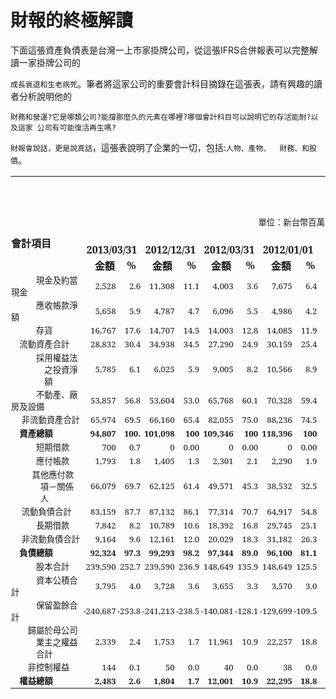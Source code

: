 # 財報的終極解讀


下面這張資產負債表是台灣一上市家掛牌公司，從這張IFRS合併報表可以完整解讀一家掛牌公司的

`成長衰退和生老病死`。筆者將這家公司的重要會計科目摘錄在這張表，請有興趣的讀者分析說明他的

`財務和營運?它是哪類公司?能撐那麼久的元素在哪裡?哪個會計科目可以說明它的存活能耐?以及這家 公司有可能復活再生嗎?`

`財報會說話，更是說真話`，這張表說明了企業的一切，包括:`人物、產物、  財務、和股價`。


<table border="0" cellspacing="3" cellpadding="0" class="MsoNormalTable"> 	<tbody><tr> 		<td colspan="11" style="padding: 0.75pt; border: #000000; background-color: transparent"><font size="4"></font><br> <br> <br> </td> 	</tr> 	<tr> 		<td colspan="11" style="padding: 0.75pt; border: #000000; background-color: transparent"><font face="新細明體" size="3">   </font> <p style="margin: 0cm 0cm 0pt; text-align: right" class="MsoNormal" align="right"><span style="font-family: &quot;新細明體&quot;,&quot;serif&quot;; font-size: 10pt">單位：新台幣百萬<span></span></span></p> <font face="新細明體" size="3">   </font></td> 	</tr> 	<tr> 		<td style="padding: 0.75pt; border: #000000; background-color: transparent"><font face="新細明體" size="3">   </font> <p style="margin: 0cm 0cm 0pt" class="MsoNormal"><strong><span style="font-family: &quot;新細明體&quot;,&quot;serif&quot;"><font size="3">會計項目<span></span></font></span></strong></p> <font face="新細明體" size="3">   </font></td> 		<td colspan="2" style="padding: 0.75pt; border: #000000; background-color: transparent"><font face="新細明體" size="3">   </font> <p style="margin: 0cm 0cm 0pt; text-align: center" class="MsoNormal" align="center"><strong><span style="font-family: &quot;新細明體&quot;,&quot;serif&quot;"><font size="3"><span>&nbsp;&nbsp; </span>2013/03/31</font></span></strong></p> <font face="新細明體" size="3">   </font></td> 		<td colspan="2" style="padding: 0.75pt; border: #000000; background-color: transparent"><font face="新細明體" size="3">   </font> <p style="margin: 0cm 0cm 0pt; text-align: center" class="MsoNormal" align="center"><strong><span style="font-family: &quot;新細明體&quot;,&quot;serif&quot;"><font size="3"><span>&nbsp;&nbsp; </span>2012/12/31</font></span></strong></p> <font face="新細明體" size="3">   </font></td> 		<td colspan="2" style="padding: 0.75pt; border: #000000; background-color: transparent"><font face="新細明體" size="3">   </font> <p style="margin: 0cm 0cm 0pt; text-align: center" class="MsoNormal" align="center"><strong><span style="font-family: &quot;新細明體&quot;,&quot;serif&quot;"><font size="3"><span>&nbsp;</span>&nbsp; 2012/03/31</font></span></strong></p> <font face="新細明體" size="3">   </font></td> 		<td colspan="2" style="padding: 0.75pt; border: #000000; background-color: transparent"><font face="新細明體" size="3">   </font> <p style="margin: 0cm 0cm 0pt; text-align: center" class="MsoNormal" align="center"><strong><span style="font-family: &quot;新細明體&quot;,&quot;serif&quot;"><font size="3"><span>&nbsp;</span>&nbsp; 2012/01/01</font></span></strong></p> <font face="新細明體" size="3">   </font></td> 		<td style="padding: 0.75pt; border: #000000; background-color: transparent">&nbsp;</td> 		<td style="padding: 0.75pt; border: #000000; background-color: transparent">&nbsp;</td> 	</tr> 	<tr> 		<td style="padding: 0.75pt; border: #000000; background-color: transparent">&nbsp;</td> 		<td style="padding: 0.75pt; border: #000000; background-color: transparent"><font face="新細明體" size="3">   </font> <p style="margin: 0cm 0cm 0pt; text-align: center" class="MsoNormal" align="center"><font size="3"><strong><span style="font-family: &quot;新細明體&quot;,&quot;serif&quot;"><span>&nbsp;</span></span></strong><strong><span style="font-family: &quot;新細明體&quot;,&quot;serif&quot;">&nbsp;&nbsp; 金額<span></span></span></strong></font></p> <font face="新細明體" size="3">   </font></td> 		<td style="padding: 0.75pt; border: #000000; background-color: transparent"><font face="新細明體" size="3">   </font> <p style="margin: 0cm 0cm 0pt; text-align: center" class="MsoNormal" align="center"><strong><span style="font-family: &quot;新細明體&quot;,&quot;serif&quot;"><font size="3"><span>&nbsp;</span>&nbsp;%</font></span></strong></p> <font face="新細明體" size="3">   </font></td> 		<td style="padding: 0.75pt; border: #000000; background-color: transparent"><font face="新細明體" size="3">   </font> <p style="margin: 0cm 0cm 0pt; text-align: center" class="MsoNormal" align="center"><font size="3"><strong><span style="font-family: &quot;新細明體&quot;,&quot;serif&quot;"><span>&nbsp;</span></span></strong><strong><span style="font-family: &quot;新細明體&quot;,&quot;serif&quot;">&nbsp; 金額<span></span></span></strong></font></p> <font face="新細明體" size="3">   </font></td> 		<td style="padding: 0.75pt; border: #000000; background-color: transparent"><font face="新細明體" size="3">   </font> <p style="margin: 0cm 0cm 0pt; text-align: center" class="MsoNormal" align="center"><strong><span style="font-family: &quot;新細明體&quot;,&quot;serif&quot;"><font size="3"><span>&nbsp;</span>&nbsp; %</font></span></strong></p> <font face="新細明體" size="3">   </font></td> 		<td style="padding: 0.75pt; border: #000000; background-color: transparent"><font face="新細明體" size="3">   </font> <p style="margin: 0cm 0cm 0pt; text-align: center" class="MsoNormal" align="center"><font size="3"><strong><span style="font-family: &quot;新細明體&quot;,&quot;serif&quot;"><span>&nbsp;</span></span></strong><strong><span style="font-family: &quot;新細明體&quot;,&quot;serif&quot;">&nbsp; 金額<span></span></span></strong></font></p> <font face="新細明體" size="3">   </font></td> 		<td style="padding: 0.75pt; border: #000000; background-color: transparent"><font face="新細明體" size="3">   </font> <p style="margin: 0cm 0cm 0pt; text-align: center" class="MsoNormal" align="center"><strong><span style="font-family: &quot;新細明體&quot;,&quot;serif&quot;"><font size="3"><span>&nbsp;</span>&nbsp; %</font></span></strong></p> <font face="新細明體" size="3">   </font></td> 		<td style="padding: 0.75pt; border: #000000; background-color: transparent"><font face="新細明體" size="3">   </font> <p style="margin: 0cm 0cm 0pt; text-align: center" class="MsoNormal" align="center"><font size="3"><strong><span style="font-family: &quot;新細明體&quot;,&quot;serif&quot;"><span>&nbsp;&nbsp;&nbsp; </span></span></strong><strong><span style="font-family: &quot;新細明體&quot;,&quot;serif&quot;">金額<span></span></span></strong></font></p> <font face="新細明體" size="3">   </font></td> 		<td style="padding: 0.75pt; border: #000000; background-color: transparent"><font face="新細明體" size="3">   </font> <p style="margin: 0cm 0cm 0pt; text-align: center" class="MsoNormal" align="center"><strong><span style="font-family: &quot;新細明體&quot;,&quot;serif&quot;"><font size="3"><span>&nbsp;&nbsp;&nbsp; </span>%</font></span></strong></p> <font face="新細明體" size="3">   </font></td> 		<td style="padding: 0.75pt; border: #000000; background-color: transparent">&nbsp;</td> 		<td style="padding: 0.75pt; border: #000000; background-color: transparent">&nbsp;</td> 	</tr> 	<tr> 		<td style="padding: 0.75pt; border: #000000; background-color: transparent"><font face="新細明體" size="3">   </font> <p style="margin: 0cm 0cm 0pt" class="MsoNormal"><span style="font-family: &quot;新細明體&quot;,&quot;serif&quot;; font-size: 10pt">　　　現金及約當現金<span></span></span></p> <font face="新細明體" size="3">   </font></td> 		<td style="padding: 0.75pt; border: #000000; background-color: transparent"><font face="新細明體" size="3">   </font> <p style="margin: 0cm 0cm 0pt; text-align: right" class="MsoNormal" align="right"><span style="font-family: &quot;新細明體&quot;,&quot;serif&quot;; font-size: 10pt">2,528</span></p> <font face="新細明體" size="3">   </font></td> 		<td style="padding: 0.75pt; border: #000000; background-color: transparent"><font face="新細明體" size="3">   </font> <p style="margin: 0cm 0cm 0pt; text-align: right" class="MsoNormal" align="right"><span style="font-family: &quot;新細明體&quot;,&quot;serif&quot;; font-size: 10pt">2.6</span></p> <font face="新細明體" size="3">   </font></td> 		<td style="padding: 0.75pt; border: #000000; background-color: transparent"><font face="新細明體" size="3">   </font> <p style="margin: 0cm 0cm 0pt; text-align: right" class="MsoNormal" align="right"><span style="font-family: &quot;新細明體&quot;,&quot;serif&quot;; font-size: 10pt">11,308</span></p> <font face="新細明體" size="3">   </font></td> 		<td style="padding: 0.75pt; border: #000000; background-color: transparent"><font face="新細明體" size="3">   </font> <p style="margin: 0cm 0cm 0pt; text-align: right" class="MsoNormal" align="right"><span style="font-family: &quot;新細明體&quot;,&quot;serif&quot;; font-size: 10pt">11.1</span></p> <font face="新細明體" size="3">   </font></td> 		<td style="padding: 0.75pt; border: #000000; background-color: transparent"><font face="新細明體" size="3">   </font> <p style="margin: 0cm 0cm 0pt; text-align: right" class="MsoNormal" align="right"><span style="font-family: &quot;新細明體&quot;,&quot;serif&quot;; font-size: 10pt">4,003</span></p> <font face="新細明體" size="3">   </font></td> 		<td style="padding: 0.75pt; border: #000000; background-color: transparent"><font face="新細明體" size="3">   </font> <p style="margin: 0cm 0cm 0pt; text-align: right" class="MsoNormal" align="right"><span style="font-family: &quot;新細明體&quot;,&quot;serif&quot;; font-size: 10pt">3.6</span></p> <font face="新細明體" size="3">   </font></td> 		<td style="padding: 0.75pt; border: #000000; background-color: transparent"><font face="新細明體" size="3">   </font> <p style="margin: 0cm 0cm 0pt; text-align: right" class="MsoNormal" align="right"><span style="font-family: &quot;新細明體&quot;,&quot;serif&quot;; font-size: 10pt">7,675</span></p> <font face="新細明體" size="3">   </font></td> 		<td style="padding: 0.75pt; border: #000000; background-color: transparent"><font face="新細明體" size="3">   </font> <p style="margin: 0cm 0cm 0pt; text-align: right" class="MsoNormal" align="right"><span style="font-family: &quot;新細明體&quot;,&quot;serif&quot;; font-size: 10pt">6.4</span></p> <font face="新細明體" size="3">   </font></td> 		<td style="padding: 0.75pt; border: #000000; background-color: transparent">&nbsp;</td> 		<td style="padding: 0.75pt; border: #000000; background-color: transparent">&nbsp;</td> 	</tr> 	<tr> 		<td style="padding: 0.75pt; border: #000000; background-color: transparent"><font face="新細明體" size="3">   </font> <p style="margin: 0cm 0cm 0pt" class="MsoNormal"><span style="font-family: &quot;新細明體&quot;,&quot;serif&quot;; font-size: 10pt">　　　應收帳款淨額<span></span></span></p> <font face="新細明體" size="3">   </font></td> 		<td style="padding: 0.75pt; border: #000000; background-color: transparent"><font face="新細明體" size="3">   </font> <p style="margin: 0cm 0cm 0pt; text-align: right" class="MsoNormal" align="right"><span style="font-family: &quot;新細明體&quot;,&quot;serif&quot;; font-size: 10pt">5,658</span></p> <font face="新細明體" size="3">   </font></td> 		<td style="padding: 0.75pt; border: #000000; background-color: transparent"><font face="新細明體" size="3">   </font> <p style="margin: 0cm 0cm 0pt; text-align: right" class="MsoNormal" align="right"><span style="font-family: &quot;新細明體&quot;,&quot;serif&quot;; font-size: 10pt">5.9</span></p> <font face="新細明體" size="3">   </font></td> 		<td style="padding: 0.75pt; border: #000000; background-color: transparent"><font face="新細明體" size="3">   </font> <p style="margin: 0cm 0cm 0pt; text-align: right" class="MsoNormal" align="right"><span style="font-family: &quot;新細明體&quot;,&quot;serif&quot;; font-size: 10pt">4,787</span></p> <font face="新細明體" size="3">   </font></td> 		<td style="padding: 0.75pt; border: #000000; background-color: transparent"><font face="新細明體" size="3">   </font> <p style="margin: 0cm 0cm 0pt; text-align: right" class="MsoNormal" align="right"><span style="font-family: &quot;新細明體&quot;,&quot;serif&quot;; font-size: 10pt">4.7</span></p> <font face="新細明體" size="3">   </font></td> 		<td style="padding: 0.75pt; border: #000000; background-color: transparent"><font face="新細明體" size="3">   </font> <p style="margin: 0cm 0cm 0pt; text-align: right" class="MsoNormal" align="right"><span style="font-family: &quot;新細明體&quot;,&quot;serif&quot;; font-size: 10pt">6,096</span></p> <font face="新細明體" size="3">   </font></td> 		<td style="padding: 0.75pt; border: #000000; background-color: transparent"><font face="新細明體" size="3">   </font> <p style="margin: 0cm 0cm 0pt; text-align: right" class="MsoNormal" align="right"><span style="font-family: &quot;新細明體&quot;,&quot;serif&quot;; font-size: 10pt">5.5</span></p> <font face="新細明體" size="3">   </font></td> 		<td style="padding: 0.75pt; border: #000000; background-color: transparent"><font face="新細明體" size="3">   </font> <p style="margin: 0cm 0cm 0pt; text-align: right" class="MsoNormal" align="right"><span style="font-family: &quot;新細明體&quot;,&quot;serif&quot;; font-size: 10pt">4,986</span></p> <font face="新細明體" size="3">   </font></td> 		<td style="padding: 0.75pt; border: #000000; background-color: transparent"><font face="新細明體" size="3">   </font> <p style="margin: 0cm 0cm 0pt; text-align: right" class="MsoNormal" align="right"><span style="font-family: &quot;新細明體&quot;,&quot;serif&quot;; font-size: 10pt">4.2</span></p> <font face="新細明體" size="3">   </font></td> 		<td style="padding: 0.75pt; border: #000000; background-color: transparent">&nbsp;</td> 		<td style="padding: 0.75pt; border: #000000; background-color: transparent">&nbsp;</td> 	</tr> 	<tr> 		<td style="padding: 0.75pt; border: #000000; background-color: transparent"><font face="新細明體" size="3">   </font> <p style="margin: 0cm 0cm 0pt" class="MsoNormal"><span style="font-family: &quot;新細明體&quot;,&quot;serif&quot;; font-size: 10pt">　　　存貨<span></span></span></p> <font face="新細明體" size="3">   </font></td> 		<td style="padding: 0.75pt; border: #000000; background-color: transparent"><font face="新細明體" size="3">   </font> <p style="margin: 0cm 0cm 0pt; text-align: right" class="MsoNormal" align="right"><span style="font-family: &quot;新細明體&quot;,&quot;serif&quot;; font-size: 10pt">16,767</span></p> <font face="新細明體" size="3">   </font></td> 		<td style="padding: 0.75pt; border: #000000; background-color: transparent"><font face="新細明體" size="3">   </font> <p style="margin: 0cm 0cm 0pt; text-align: right" class="MsoNormal" align="right"><span style="font-family: &quot;新細明體&quot;,&quot;serif&quot;; font-size: 10pt">17.6</span></p> <font face="新細明體" size="3">   </font></td> 		<td style="padding: 0.75pt; border: #000000; background-color: transparent"><font face="新細明體" size="3">   </font> <p style="margin: 0cm 0cm 0pt; text-align: right" class="MsoNormal" align="right"><span style="font-family: &quot;新細明體&quot;,&quot;serif&quot;; font-size: 10pt">14,707</span></p> <font face="新細明體" size="3">   </font></td> 		<td style="padding: 0.75pt; border: #000000; background-color: transparent"><font face="新細明體" size="3">   </font> <p style="margin: 0cm 0cm 0pt; text-align: right" class="MsoNormal" align="right"><span style="font-family: &quot;新細明體&quot;,&quot;serif&quot;; font-size: 10pt">14.5</span></p> <font face="新細明體" size="3">   </font></td> 		<td style="padding: 0.75pt; border: #000000; background-color: transparent"><font face="新細明體" size="3">   </font> <p style="margin: 0cm 0cm 0pt; text-align: right" class="MsoNormal" align="right"><span style="font-family: &quot;新細明體&quot;,&quot;serif&quot;; font-size: 10pt">14,003</span></p> <font face="新細明體" size="3">   </font></td> 		<td style="padding: 0.75pt; border: #000000; background-color: transparent"><font face="新細明體" size="3">   </font> <p style="margin: 0cm 0cm 0pt; text-align: right" class="MsoNormal" align="right"><span style="font-family: &quot;新細明體&quot;,&quot;serif&quot;; font-size: 10pt">12.8</span></p> <font face="新細明體" size="3">   </font></td> 		<td style="padding: 0.75pt; border: #000000; background-color: transparent"><font face="新細明體" size="3">   </font> <p style="margin: 0cm 0cm 0pt; text-align: right" class="MsoNormal" align="right"><span style="font-family: &quot;新細明體&quot;,&quot;serif&quot;; font-size: 10pt">14,085</span></p> <font face="新細明體" size="3">   </font></td> 		<td style="padding: 0.75pt; border: #000000; background-color: transparent"><font face="新細明體" size="3">   </font> <p style="margin: 0cm 0cm 0pt; text-align: right" class="MsoNormal" align="right"><span style="font-family: &quot;新細明體&quot;,&quot;serif&quot;; font-size: 10pt">11.9</span></p> <font face="新細明體" size="3">   </font></td> 		<td style="padding: 0.75pt; border: #000000; background-color: transparent">&nbsp;</td> 		<td style="padding: 0.75pt; border: #000000; background-color: transparent">&nbsp;</td> 	</tr> 	<tr> 		<td style="padding: 0.75pt; border: #000000; background-color: transparent"><font face="新細明體" size="3">   </font> <p style="margin: 0cm 0cm 0pt" class="MsoNormal"><span style="font-family: &quot;新細明體&quot;,&quot;serif&quot;; font-size: 10pt">　流動資產合計<span></span></span></p> <font face="新細明體" size="3">   </font></td> 		<td style="padding: 0.75pt; border: #000000; background-color: transparent"><font face="新細明體" size="3">   </font> <p style="margin: 0cm 0cm 0pt; text-align: right" class="MsoNormal" align="right"><span style="font-family: &quot;新細明體&quot;,&quot;serif&quot;; font-size: 10pt">28,832</span></p> <font face="新細明體" size="3">   </font></td> 		<td style="padding: 0.75pt; border: #000000; background-color: transparent"><font face="新細明體" size="3">   </font> <p style="margin: 0cm 0cm 0pt; text-align: right" class="MsoNormal" align="right"><span style="font-family: &quot;新細明體&quot;,&quot;serif&quot;; font-size: 10pt">30.4</span></p> <font face="新細明體" size="3">   </font></td> 		<td style="padding: 0.75pt; border: #000000; background-color: transparent"><font face="新細明體" size="3">   </font> <p style="margin: 0cm 0cm 0pt; text-align: right" class="MsoNormal" align="right"><span style="font-family: &quot;新細明體&quot;,&quot;serif&quot;; font-size: 10pt">34,938</span></p> <font face="新細明體" size="3">   </font></td> 		<td style="padding: 0.75pt; border: #000000; background-color: transparent"><font face="新細明體" size="3">   </font> <p style="margin: 0cm 0cm 0pt; text-align: right" class="MsoNormal" align="right"><span style="font-family: &quot;新細明體&quot;,&quot;serif&quot;; font-size: 10pt">34.5</span></p> <font face="新細明體" size="3">   </font></td> 		<td style="padding: 0.75pt; border: #000000; background-color: transparent"><font face="新細明體" size="3">   </font> <p style="margin: 0cm 0cm 0pt; text-align: right" class="MsoNormal" align="right"><span style="font-family: &quot;新細明體&quot;,&quot;serif&quot;; font-size: 10pt">27,290</span></p> <font face="新細明體" size="3">   </font></td> 		<td style="padding: 0.75pt; border: #000000; background-color: transparent"><font face="新細明體" size="3">   </font> <p style="margin: 0cm 0cm 0pt; text-align: right" class="MsoNormal" align="right"><span style="font-family: &quot;新細明體&quot;,&quot;serif&quot;; font-size: 10pt">24.9</span></p> <font face="新細明體" size="3">   </font></td> 		<td style="padding: 0.75pt; border: #000000; background-color: transparent"><font face="新細明體" size="3">   </font> <p style="margin: 0cm 0cm 0pt; text-align: right" class="MsoNormal" align="right"><span style="font-family: &quot;新細明體&quot;,&quot;serif&quot;; font-size: 10pt">30,159</span></p> <font face="新細明體" size="3">   </font></td> 		<td style="padding: 0.75pt; border: #000000; background-color: transparent"><font face="新細明體" size="3">   </font> <p style="margin: 0cm 0cm 0pt; text-align: right" class="MsoNormal" align="right"><span style="font-family: &quot;新細明體&quot;,&quot;serif&quot;; font-size: 10pt">25.4</span></p> <font face="新細明體" size="3">   </font></td> 		<td style="padding: 0.75pt; border: #000000; background-color: transparent">&nbsp;</td> 		<td style="padding: 0.75pt; border: #000000; background-color: transparent">&nbsp;</td> 	</tr> 	<tr> 		<td style="padding: 0.75pt; border: #000000; background-color: transparent"><font face="新細明體" size="3">   </font> <p style="margin: 0cm 0cm 0pt 40pt; text-indent: -40pt" class="MsoNormal"><span style="font-family: &quot;新細明體&quot;,&quot;serif&quot;; font-size: 10pt">　　　採用權益法之投資淨額<span></span></span></p> <font face="新細明體" size="3">   </font></td> 		<td style="padding: 0.75pt; border: #000000; background-color: transparent"><font face="新細明體" size="3">   </font> <p style="margin: 0cm 0cm 0pt; text-align: right" class="MsoNormal" align="right"><span style="font-family: &quot;新細明體&quot;,&quot;serif&quot;; font-size: 10pt">5,785</span></p> <font face="新細明體" size="3">   </font></td> 		<td style="padding: 0.75pt; border: #000000; background-color: transparent"><font face="新細明體" size="3">   </font> <p style="margin: 0cm 0cm 0pt; text-align: right" class="MsoNormal" align="right"><span style="font-family: &quot;新細明體&quot;,&quot;serif&quot;; font-size: 10pt">6.1</span></p> <font face="新細明體" size="3">   </font></td> 		<td style="padding: 0.75pt; border: #000000; background-color: transparent"><font face="新細明體" size="3">   </font> <p style="margin: 0cm 0cm 0pt; text-align: right" class="MsoNormal" align="right"><span style="font-family: &quot;新細明體&quot;,&quot;serif&quot;; font-size: 10pt">6,025</span></p> <font face="新細明體" size="3">   </font></td> 		<td style="padding: 0.75pt; border: #000000; background-color: transparent"><font face="新細明體" size="3">   </font> <p style="margin: 0cm 0cm 0pt; text-align: right" class="MsoNormal" align="right"><span style="font-family: &quot;新細明體&quot;,&quot;serif&quot;; font-size: 10pt">5.9</span></p> <font face="新細明體" size="3">   </font></td> 		<td style="padding: 0.75pt; border: #000000; background-color: transparent"><font face="新細明體" size="3">   </font> <p style="margin: 0cm 0cm 0pt; text-align: right" class="MsoNormal" align="right"><span style="font-family: &quot;新細明體&quot;,&quot;serif&quot;; font-size: 10pt">9,005</span></p> <font face="新細明體" size="3">   </font></td> 		<td style="padding: 0.75pt; border: #000000; background-color: transparent"><font face="新細明體" size="3">   </font> <p style="margin: 0cm 0cm 0pt; text-align: right" class="MsoNormal" align="right"><span style="font-family: &quot;新細明體&quot;,&quot;serif&quot;; font-size: 10pt">8.2</span></p> <font face="新細明體" size="3">   </font></td> 		<td style="padding: 0.75pt; border: #000000; background-color: transparent"><font face="新細明體" size="3">   </font> <p style="margin: 0cm 0cm 0pt; text-align: right" class="MsoNormal" align="right"><span style="font-family: &quot;新細明體&quot;,&quot;serif&quot;; font-size: 10pt">10,566</span></p> <font face="新細明體" size="3">   </font></td> 		<td style="padding: 0.75pt; border: #000000; background-color: transparent"><font face="新細明體" size="3">   </font> <p style="margin: 0cm 0cm 0pt; text-align: right" class="MsoNormal" align="right"><span style="font-family: &quot;新細明體&quot;,&quot;serif&quot;; font-size: 10pt">8.9</span></p> <font face="新細明體" size="3">   </font></td> 		<td style="padding: 0.75pt; border: #000000; background-color: transparent">&nbsp;</td> 		<td style="padding: 0.75pt; border: #000000; background-color: transparent">&nbsp;</td> 	</tr> 	<tr> 		<td style="padding: 0.75pt; border: #000000; background-color: transparent"><font face="新細明體" size="3">   </font> <p style="margin: 0cm 0cm 0pt" class="MsoNormal"><span style="font-family: &quot;新細明體&quot;,&quot;serif&quot;; font-size: 10pt">　　　不動產、廠房及設備<span></span></span></p> <font face="新細明體" size="3">   </font></td> 		<td style="padding: 0.75pt; border: #000000; background-color: transparent"><font face="新細明體" size="3">   </font> <p style="margin: 0cm 0cm 0pt; text-align: right" class="MsoNormal" align="right"><span style="font-family: &quot;新細明體&quot;,&quot;serif&quot;; font-size: 10pt">53,857</span></p> <font face="新細明體" size="3">   </font></td> 		<td style="padding: 0.75pt; border: #000000; background-color: transparent"><font face="新細明體" size="3">   </font> <p style="margin: 0cm 0cm 0pt; text-align: right" class="MsoNormal" align="right"><span style="font-family: &quot;新細明體&quot;,&quot;serif&quot;; font-size: 10pt">56.8</span></p> <font face="新細明體" size="3">   </font></td> 		<td style="padding: 0.75pt; border: #000000; background-color: transparent"><font face="新細明體" size="3">   </font> <p style="margin: 0cm 0cm 0pt; text-align: right" class="MsoNormal" align="right"><span style="font-family: &quot;新細明體&quot;,&quot;serif&quot;; font-size: 10pt">53,604</span></p> <font face="新細明體" size="3">   </font></td> 		<td style="padding: 0.75pt; border: #000000; background-color: transparent"><font face="新細明體" size="3">   </font> <p style="margin: 0cm 0cm 0pt; text-align: right" class="MsoNormal" align="right"><span style="font-family: &quot;新細明體&quot;,&quot;serif&quot;; font-size: 10pt">53.0</span></p> <font face="新細明體" size="3">   </font></td> 		<td style="padding: 0.75pt; border: #000000; background-color: transparent"><font face="新細明體" size="3">   </font> <p style="margin: 0cm 0cm 0pt; text-align: right" class="MsoNormal" align="right"><span style="font-family: &quot;新細明體&quot;,&quot;serif&quot;; font-size: 10pt">65,768</span></p> <font face="新細明體" size="3">   </font></td> 		<td style="padding: 0.75pt; border: #000000; background-color: transparent"><font face="新細明體" size="3">   </font> <p style="margin: 0cm 0cm 0pt; text-align: right" class="MsoNormal" align="right"><span style="font-family: &quot;新細明體&quot;,&quot;serif&quot;; font-size: 10pt">60.1</span></p> <font face="新細明體" size="3">   </font></td> 		<td style="padding: 0.75pt; border: #000000; background-color: transparent"><font face="新細明體" size="3">   </font> <p style="margin: 0cm 0cm 0pt; text-align: right" class="MsoNormal" align="right"><span style="font-family: &quot;新細明體&quot;,&quot;serif&quot;; font-size: 10pt">70,328</span></p> <font face="新細明體" size="3">   </font></td> 		<td style="padding: 0.75pt; border: #000000; background-color: transparent"><font face="新細明體" size="3">   </font> <p style="margin: 0cm 0cm 0pt; text-align: right" class="MsoNormal" align="right"><span style="font-family: &quot;新細明體&quot;,&quot;serif&quot;; font-size: 10pt">59.4</span></p> <font face="新細明體" size="3">   </font></td> 		<td style="padding: 0.75pt; border: #000000; background-color: transparent">&nbsp;</td> 		<td style="padding: 0.75pt; border: #000000; background-color: transparent">&nbsp;</td> 	</tr> 	<tr> 		<td style="padding: 0.75pt; border: #000000; background-color: transparent"><font face="新細明體" size="3">   </font> <p style="margin: 0cm 0cm 0pt" class="MsoNormal"><span style="font-family: &quot;新細明體&quot;,&quot;serif&quot;; font-size: 10pt">　 非流動資產合計<span></span></span></p> <font face="新細明體" size="3">   </font></td> 		<td style="padding: 0.75pt; border: #000000; background-color: transparent"><font face="新細明體" size="3">   </font> <p style="margin: 0cm 0cm 0pt; text-align: right" class="MsoNormal" align="right"><span style="font-family: &quot;新細明體&quot;,&quot;serif&quot;; font-size: 10pt">65,974</span></p> <font face="新細明體" size="3">   </font></td> 		<td style="padding: 0.75pt; border: #000000; background-color: transparent"><font face="新細明體" size="3">   </font> <p style="margin: 0cm 0cm 0pt; text-align: right" class="MsoNormal" align="right"><span style="font-family: &quot;新細明體&quot;,&quot;serif&quot;; font-size: 10pt">69.5</span></p> <font face="新細明體" size="3">   </font></td> 		<td style="padding: 0.75pt; border: #000000; background-color: transparent"><font face="新細明體" size="3">   </font> <p style="margin: 0cm 0cm 0pt; text-align: right" class="MsoNormal" align="right"><span style="font-family: &quot;新細明體&quot;,&quot;serif&quot;; font-size: 10pt">66,160</span></p> <font face="新細明體" size="3">   </font></td> 		<td style="padding: 0.75pt; border: #000000; background-color: transparent"><font face="新細明體" size="3">   </font> <p style="margin: 0cm 0cm 0pt; text-align: right" class="MsoNormal" align="right"><span style="font-family: &quot;新細明體&quot;,&quot;serif&quot;; font-size: 10pt">65.4</span></p> <font face="新細明體" size="3">   </font></td> 		<td style="padding: 0.75pt; border: #000000; background-color: transparent"><font face="新細明體" size="3">   </font> <p style="margin: 0cm 0cm 0pt; text-align: right" class="MsoNormal" align="right"><span style="font-family: &quot;新細明體&quot;,&quot;serif&quot;; font-size: 10pt">82,055</span></p> <font face="新細明體" size="3">   </font></td> 		<td style="padding: 0.75pt; border: #000000; background-color: transparent"><font face="新細明體" size="3">   </font> <p style="margin: 0cm 0cm 0pt; text-align: right" class="MsoNormal" align="right"><span style="font-family: &quot;新細明體&quot;,&quot;serif&quot;; font-size: 10pt">75.0</span></p> <font face="新細明體" size="3">   </font></td> 		<td style="padding: 0.75pt; border: #000000; background-color: transparent"><font face="新細明體" size="3">   </font> <p style="margin: 0cm 0cm 0pt; text-align: right" class="MsoNormal" align="right"><span style="font-family: &quot;新細明體&quot;,&quot;serif&quot;; font-size: 10pt">88,236</span></p> <font face="新細明體" size="3">   </font></td> 		<td style="padding: 0.75pt; border: #000000; background-color: transparent"><font face="新細明體" size="3">   </font> <p style="margin: 0cm 0cm 0pt; text-align: right" class="MsoNormal" align="right"><span style="font-family: &quot;新細明體&quot;,&quot;serif&quot;; font-size: 10pt">74.5</span></p> <font face="新細明體" size="3">   </font></td> 		<td style="padding: 0.75pt; border: #000000; background-color: transparent">&nbsp;</td> 		<td style="padding: 0.75pt; border: #000000; background-color: transparent">&nbsp;</td> 	</tr> 	<tr> 		<td style="padding: 0.75pt; border: #000000; background-color: transparent"><font face="新細明體" size="3">   </font> <p style="margin: 0cm 0cm 0pt" class="MsoNormal"><strong><span style="font-family: &quot;新細明體&quot;,&quot;serif&quot;; font-size: 10pt">　資產總額<span></span></span></strong></p> <font face="新細明體" size="3">   </font></td> 		<td style="padding: 0.75pt; border: #000000; background-color: transparent"><font face="新細明體" size="3">   </font> <p style="margin: 0cm 0cm 0pt; text-align: right" class="MsoNormal" align="right"><strong><span style="font-family: &quot;新細明體&quot;,&quot;serif&quot;; font-size: 10pt">94,807</span></strong></p> <font face="新細明體" size="3">   </font></td> 		<td style="padding: 0.75pt; border: #000000; background-color: transparent"><font face="新細明體" size="3">   </font> <p style="margin: 0cm 0cm 0pt; text-align: right" class="MsoNormal" align="right"><strong><span style="font-family: &quot;新細明體&quot;,&quot;serif&quot;; font-size: 10pt">100.</span></strong></p> <font face="新細明體" size="3">   </font></td> 		<td style="padding: 0.75pt; border: #000000; background-color: transparent"><font face="新細明體" size="3">   </font> <p style="margin: 0cm 0cm 0pt; text-align: right" class="MsoNormal" align="right"><strong><span style="font-family: &quot;新細明體&quot;,&quot;serif&quot;; font-size: 10pt">101,098</span></strong></p> <font face="新細明體" size="3">   </font></td> 		<td style="padding: 0.75pt; border: #000000; background-color: transparent"><font face="新細明體" size="3">   </font> <p style="margin: 0cm 0cm 0pt; text-align: right" class="MsoNormal" align="right"><strong><span style="font-family: &quot;新細明體&quot;,&quot;serif&quot;; font-size: 10pt">100</span></strong></p> <font face="新細明體" size="3">   </font></td> 		<td style="padding: 0.75pt; border: #000000; background-color: transparent"><font face="新細明體" size="3">   </font> <p style="margin: 0cm 0cm 0pt; text-align: right" class="MsoNormal" align="right"><strong><span style="font-family: &quot;新細明體&quot;,&quot;serif&quot;; font-size: 10pt">109,346</span></strong></p> <font face="新細明體" size="3">   </font></td> 		<td style="padding: 0.75pt; border: #000000; background-color: transparent"><font face="新細明體" size="3">   </font> <p style="margin: 0cm 0cm 0pt; text-align: right" class="MsoNormal" align="right"><strong><span style="font-family: &quot;新細明體&quot;,&quot;serif&quot;; font-size: 10pt">100</span></strong></p> <font face="新細明體" size="3">   </font></td> 		<td style="padding: 0.75pt; border: #000000; background-color: transparent"><font face="新細明體" size="3">   </font> <p style="margin: 0cm 0cm 0pt; text-align: right" class="MsoNormal" align="right"><strong><span style="font-family: &quot;新細明體&quot;,&quot;serif&quot;; font-size: 10pt">118,396</span></strong></p> <font face="新細明體" size="3">   </font></td> 		<td style="padding: 0.75pt; border: #000000; background-color: transparent"><font face="新細明體" size="3">   </font> <p style="margin: 0cm 0cm 0pt; text-align: right" class="MsoNormal" align="right"><strong><span style="font-family: &quot;新細明體&quot;,&quot;serif&quot;; font-size: 10pt">100</span></strong></p> <font face="新細明體" size="3">   </font></td> 		<td style="padding: 0.75pt; border: #000000; background-color: transparent">&nbsp;</td> 		<td style="padding: 0.75pt; border: #000000; background-color: transparent">&nbsp;</td> 	</tr> 	<tr> 		<td style="padding: 0.75pt; border: #000000; background-color: transparent"><font face="新細明體" size="3">   </font> <p style="margin: 0cm 0cm 0pt" class="MsoNormal"><span style="font-family: &quot;新細明體&quot;,&quot;serif&quot;; font-size: 10pt">　　　短期借款<span></span></span></p> <font face="新細明體" size="3">   </font></td> 		<td style="padding: 0.75pt; border: #000000; background-color: transparent"><font face="新細明體" size="3">   </font> <p style="margin: 0cm 0cm 0pt; text-align: right" class="MsoNormal" align="right"><span style="font-family: &quot;新細明體&quot;,&quot;serif&quot;; font-size: 10pt">700</span></p> <font face="新細明體" size="3">   </font></td> 		<td style="padding: 0.75pt; border: #000000; background-color: transparent"><font face="新細明體" size="3">   </font> <p style="margin: 0cm 0cm 0pt; text-align: right" class="MsoNormal" align="right"><span style="font-family: &quot;新細明體&quot;,&quot;serif&quot;; font-size: 10pt">0.7</span></p> <font face="新細明體" size="3">   </font></td> 		<td style="padding: 0.75pt; border: #000000; background-color: transparent"><font face="新細明體" size="3">   </font> <p style="margin: 0cm 0cm 0pt; text-align: right" class="MsoNormal" align="right"><span style="font-family: &quot;新細明體&quot;,&quot;serif&quot;; font-size: 10pt">0</span></p> <font face="新細明體" size="3">   </font></td> 		<td style="padding: 0.75pt; border: #000000; background-color: transparent"><font face="新細明體" size="3">   </font> <p style="margin: 0cm 0cm 0pt; text-align: right" class="MsoNormal" align="right"><span style="font-family: &quot;新細明體&quot;,&quot;serif&quot;; font-size: 10pt">0.00</span></p> <font face="新細明體" size="3">   </font></td> 		<td style="padding: 0.75pt; border: #000000; background-color: transparent"><font face="新細明體" size="3">   </font> <p style="margin: 0cm 0cm 0pt; text-align: right" class="MsoNormal" align="right"><span style="font-family: &quot;新細明體&quot;,&quot;serif&quot;; font-size: 10pt">0</span></p> <font face="新細明體" size="3">   </font></td> 		<td style="padding: 0.75pt; border: #000000; background-color: transparent"><font face="新細明體" size="3">   </font> <p style="margin: 0cm 0cm 0pt; text-align: right" class="MsoNormal" align="right"><span style="font-family: &quot;新細明體&quot;,&quot;serif&quot;; font-size: 10pt">0.00</span></p> <font face="新細明體" size="3">   </font></td> 		<td style="padding: 0.75pt; border: #000000; background-color: transparent"><font face="新細明體" size="3">   </font> <p style="margin: 0cm 0cm 0pt; text-align: right" class="MsoNormal" align="right"><span style="font-family: &quot;新細明體&quot;,&quot;serif&quot;; font-size: 10pt">0</span></p> <font face="新細明體" size="3">   </font></td> 		<td style="padding: 0.75pt; border: #000000; background-color: transparent"><font face="新細明體" size="3">   </font> <p style="margin: 0cm 0cm 0pt; text-align: right" class="MsoNormal" align="right"><span style="font-family: &quot;新細明體&quot;,&quot;serif&quot;; font-size: 10pt">0.00</span></p> <font face="新細明體" size="3">   </font></td> 		<td style="padding: 0.75pt; border: #000000; background-color: transparent">&nbsp;</td> 		<td style="padding: 0.75pt; border: #000000; background-color: transparent">&nbsp;</td> 	</tr> 	<tr> 		<td style="padding: 0.75pt; border: #000000; background-color: transparent"><font face="新細明體" size="3">   </font> <p style="margin: 0cm 0cm 0pt" class="MsoNormal"><span style="font-family: &quot;新細明體&quot;,&quot;serif&quot;; font-size: 10pt">　　　應付帳款<span></span></span></p> <font face="新細明體" size="3">   </font></td> 		<td style="padding: 0.75pt; border: #000000; background-color: transparent"><font face="新細明體" size="3">   </font> <p style="margin: 0cm 0cm 0pt; text-align: right" class="MsoNormal" align="right"><span style="font-family: &quot;新細明體&quot;,&quot;serif&quot;; font-size: 10pt">1,793</span></p> <font face="新細明體" size="3">   </font></td> 		<td style="padding: 0.75pt; border: #000000; background-color: transparent"><font face="新細明體" size="3">   </font> <p style="margin: 0cm 0cm 0pt; text-align: right" class="MsoNormal" align="right"><span style="font-family: &quot;新細明體&quot;,&quot;serif&quot;; font-size: 10pt">1.8</span></p> <font face="新細明體" size="3">   </font></td> 		<td style="padding: 0.75pt; border: #000000; background-color: transparent"><font face="新細明體" size="3">   </font> <p style="margin: 0cm 0cm 0pt; text-align: right" class="MsoNormal" align="right"><span style="font-family: &quot;新細明體&quot;,&quot;serif&quot;; font-size: 10pt">1,405</span></p> <font face="新細明體" size="3">   </font></td> 		<td style="padding: 0.75pt; border: #000000; background-color: transparent"><font face="新細明體" size="3">   </font> <p style="margin: 0cm 0cm 0pt; text-align: right" class="MsoNormal" align="right"><span style="font-family: &quot;新細明體&quot;,&quot;serif&quot;; font-size: 10pt">1.3</span></p> <font face="新細明體" size="3">   </font></td> 		<td style="padding: 0.75pt; border: #000000; background-color: transparent"><font face="新細明體" size="3">   </font> <p style="margin: 0cm 0cm 0pt; text-align: right" class="MsoNormal" align="right"><span style="font-family: &quot;新細明體&quot;,&quot;serif&quot;; font-size: 10pt">2,301</span></p> <font face="新細明體" size="3">   </font></td> 		<td style="padding: 0.75pt; border: #000000; background-color: transparent"><font face="新細明體" size="3">   </font> <p style="margin: 0cm 0cm 0pt; text-align: right" class="MsoNormal" align="right"><span style="font-family: &quot;新細明體&quot;,&quot;serif&quot;; font-size: 10pt">2.1</span></p> <font face="新細明體" size="3">   </font></td> 		<td style="padding: 0.75pt; border: #000000; background-color: transparent"><font face="新細明體" size="3">   </font> <p style="margin: 0cm 0cm 0pt; text-align: right" class="MsoNormal" align="right"><span style="font-family: &quot;新細明體&quot;,&quot;serif&quot;; font-size: 10pt">2,290</span></p> <font face="新細明體" size="3">   </font></td> 		<td style="padding: 0.75pt; border: #000000; background-color: transparent"><font face="新細明體" size="3">   </font> <p style="margin: 0cm 0cm 0pt; text-align: right" class="MsoNormal" align="right"><span style="font-family: &quot;新細明體&quot;,&quot;serif&quot;; font-size: 10pt">1.9</span></p> <font face="新細明體" size="3">   </font></td> 		<td style="padding: 0.75pt; border: #000000; background-color: transparent">&nbsp;</td> 		<td style="padding: 0.75pt; border: #000000; background-color: transparent">&nbsp;</td> 	</tr> 	<tr> 		<td style="padding: 0.75pt; border: #000000; background-color: transparent"><font face="新細明體" size="3">   </font> <p style="margin: 0cm 0cm 0pt 35pt; text-indent: -35pt" class="MsoNormal"><span style="font-family: &quot;新細明體&quot;,&quot;serif&quot;; font-size: 10pt">　　 <span>&nbsp;</span>其他應付款項－關係人<span></span></span></p> <font face="新細明體" size="3">   </font></td> 		<td style="padding: 0.75pt; border: #000000; background-color: transparent"><font face="新細明體" size="3">   </font> <p style="margin: 0cm 0cm 0pt; text-align: right" class="MsoNormal" align="right"><span style="font-family: &quot;新細明體&quot;,&quot;serif&quot;; font-size: 10pt">66,079</span></p> <font face="新細明體" size="3">   </font></td> 		<td style="padding: 0.75pt; border: #000000; background-color: transparent"><font face="新細明體" size="3">   </font> <p style="margin: 0cm 0cm 0pt; text-align: right" class="MsoNormal" align="right"><span style="font-family: &quot;新細明體&quot;,&quot;serif&quot;; font-size: 10pt">69.7</span></p> <font face="新細明體" size="3">   </font></td> 		<td style="padding: 0.75pt; border: #000000; background-color: transparent"><font face="新細明體" size="3">   </font> <p style="margin: 0cm 0cm 0pt; text-align: right" class="MsoNormal" align="right"><span style="font-family: &quot;新細明體&quot;,&quot;serif&quot;; font-size: 10pt">62,125</span></p> <font face="新細明體" size="3">   </font></td> 		<td style="padding: 0.75pt; border: #000000; background-color: transparent"><font face="新細明體" size="3">   </font> <p style="margin: 0cm 0cm 0pt; text-align: right" class="MsoNormal" align="right"><span style="font-family: &quot;新細明體&quot;,&quot;serif&quot;; font-size: 10pt">61.4</span></p> <font face="新細明體" size="3">   </font></td> 		<td style="padding: 0.75pt; border: #000000; background-color: transparent"><font face="新細明體" size="3">   </font> <p style="margin: 0cm 0cm 0pt; text-align: right" class="MsoNormal" align="right"><span style="font-family: &quot;新細明體&quot;,&quot;serif&quot;; font-size: 10pt">49,571</span></p> <font face="新細明體" size="3">   </font></td> 		<td style="padding: 0.75pt; border: #000000; background-color: transparent"><font face="新細明體" size="3">   </font> <p style="margin: 0cm 0cm 0pt; text-align: right" class="MsoNormal" align="right"><span style="font-family: &quot;新細明體&quot;,&quot;serif&quot;; font-size: 10pt">45.3</span></p> <font face="新細明體" size="3">   </font></td> 		<td style="padding: 0.75pt; border: #000000; background-color: transparent"><font face="新細明體" size="3">   </font> <p style="margin: 0cm 0cm 0pt; text-align: right" class="MsoNormal" align="right"><span style="font-family: &quot;新細明體&quot;,&quot;serif&quot;; font-size: 10pt">38,532</span></p> <font face="新細明體" size="3">   </font></td> 		<td style="padding: 0.75pt; border: #000000; background-color: transparent"><font face="新細明體" size="3">   </font> <p style="margin: 0cm 0cm 0pt; text-align: right" class="MsoNormal" align="right"><span style="font-family: &quot;新細明體&quot;,&quot;serif&quot;; font-size: 10pt">32.5</span></p> <font face="新細明體" size="3">   </font></td> 		<td style="padding: 0.75pt; border: #000000; background-color: transparent">&nbsp;</td> 		<td style="padding: 0.75pt; border: #000000; background-color: transparent">&nbsp;</td> 	</tr> 	<tr> 		<td style="padding: 0.75pt; border: #000000; background-color: transparent"><font face="新細明體" size="3">   </font> <p style="margin: 0cm 0cm 0pt" class="MsoNormal"><span style="font-family: &quot;新細明體&quot;,&quot;serif&quot;; font-size: 10pt">　 流動負債合計<span></span></span></p> <font face="新細明體" size="3">   </font></td> 		<td style="padding: 0.75pt; border: #000000; background-color: transparent"><font face="新細明體" size="3">   </font> <p style="margin: 0cm 0cm 0pt; text-align: right" class="MsoNormal" align="right"><span style="font-family: &quot;新細明體&quot;,&quot;serif&quot;; font-size: 10pt">83,159</span></p> <font face="新細明體" size="3">   </font></td> 		<td style="padding: 0.75pt; border: #000000; background-color: transparent"><font face="新細明體" size="3">   </font> <p style="margin: 0cm 0cm 0pt; text-align: right" class="MsoNormal" align="right"><span style="font-family: &quot;新細明體&quot;,&quot;serif&quot;; font-size: 10pt">87.7</span></p> <font face="新細明體" size="3">   </font></td> 		<td style="padding: 0.75pt; border: #000000; background-color: transparent"><font face="新細明體" size="3">   </font> <p style="margin: 0cm 0cm 0pt; text-align: right" class="MsoNormal" align="right"><span style="font-family: &quot;新細明體&quot;,&quot;serif&quot;; font-size: 10pt">87,132</span></p> <font face="新細明體" size="3">   </font></td> 		<td style="padding: 0.75pt; border: #000000; background-color: transparent"><font face="新細明體" size="3">   </font> <p style="margin: 0cm 0cm 0pt; text-align: right" class="MsoNormal" align="right"><span style="font-family: &quot;新細明體&quot;,&quot;serif&quot;; font-size: 10pt">86.1</span></p> <font face="新細明體" size="3">   </font></td> 		<td style="padding: 0.75pt; border: #000000; background-color: transparent"><font face="新細明體" size="3">   </font> <p style="margin: 0cm 0cm 0pt; text-align: right" class="MsoNormal" align="right"><span style="font-family: &quot;新細明體&quot;,&quot;serif&quot;; font-size: 10pt">77,314</span></p> <font face="新細明體" size="3">   </font></td> 		<td style="padding: 0.75pt; border: #000000; background-color: transparent"><font face="新細明體" size="3">   </font> <p style="margin: 0cm 0cm 0pt; text-align: right" class="MsoNormal" align="right"><span style="font-family: &quot;新細明體&quot;,&quot;serif&quot;; font-size: 10pt">70.7</span></p> <font face="新細明體" size="3">   </font></td> 		<td style="padding: 0.75pt; border: #000000; background-color: transparent"><font face="新細明體" size="3">   </font> <p style="margin: 0cm 0cm 0pt; text-align: right" class="MsoNormal" align="right"><span style="font-family: &quot;新細明體&quot;,&quot;serif&quot;; font-size: 10pt">64,917</span></p> <font face="新細明體" size="3">   </font></td> 		<td style="padding: 0.75pt; border: #000000; background-color: transparent"><font face="新細明體" size="3">   </font> <p style="margin: 0cm 0cm 0pt; text-align: right" class="MsoNormal" align="right"><span style="font-family: &quot;新細明體&quot;,&quot;serif&quot;; font-size: 10pt">54.8</span></p> <font face="新細明體" size="3">   </font></td> 		<td style="padding: 0.75pt; border: #000000; background-color: transparent">&nbsp;</td> 		<td style="padding: 0.75pt; border: #000000; background-color: transparent">&nbsp;</td> 	</tr> 	<tr> 		<td style="padding: 0.75pt; border: #000000; background-color: transparent"><font face="新細明體" size="3">   </font> <p style="margin: 0cm 0cm 0pt" class="MsoNormal"><span style="font-family: &quot;新細明體&quot;,&quot;serif&quot;; font-size: 10pt">　　　長期借款<span></span></span></p> <font face="新細明體" size="3">   </font></td> 		<td style="padding: 0.75pt; border: #000000; background-color: transparent"><font face="新細明體" size="3">   </font> <p style="margin: 0cm 0cm 0pt; text-align: right" class="MsoNormal" align="right"><span style="font-family: &quot;新細明體&quot;,&quot;serif&quot;; font-size: 10pt">7,842</span></p> <font face="新細明體" size="3">   </font></td> 		<td style="padding: 0.75pt; border: #000000; background-color: transparent"><font face="新細明體" size="3">   </font> <p style="margin: 0cm 0cm 0pt; text-align: right" class="MsoNormal" align="right"><span style="font-family: &quot;新細明體&quot;,&quot;serif&quot;; font-size: 10pt">8.2</span></p> <font face="新細明體" size="3">   </font></td> 		<td style="padding: 0.75pt; border: #000000; background-color: transparent"><font face="新細明體" size="3">   </font> <p style="margin: 0cm 0cm 0pt; text-align: right" class="MsoNormal" align="right"><span style="font-family: &quot;新細明體&quot;,&quot;serif&quot;; font-size: 10pt">10,789</span></p> <font face="新細明體" size="3">   </font></td> 		<td style="padding: 0.75pt; border: #000000; background-color: transparent"><font face="新細明體" size="3">   </font> <p style="margin: 0cm 0cm 0pt; text-align: right" class="MsoNormal" align="right"><span style="font-family: &quot;新細明體&quot;,&quot;serif&quot;; font-size: 10pt">10.6</span></p> <font face="新細明體" size="3">   </font></td> 		<td style="padding: 0.75pt; border: #000000; background-color: transparent"><font face="新細明體" size="3">   </font> <p style="margin: 0cm 0cm 0pt; text-align: right" class="MsoNormal" align="right"><span style="font-family: &quot;新細明體&quot;,&quot;serif&quot;; font-size: 10pt">18,392</span></p> <font face="新細明體" size="3">   </font></td> 		<td style="padding: 0.75pt; border: #000000; background-color: transparent"><font face="新細明體" size="3">   </font> <p style="margin: 0cm 0cm 0pt; text-align: right" class="MsoNormal" align="right"><span style="font-family: &quot;新細明體&quot;,&quot;serif&quot;; font-size: 10pt">16.8</span></p> <font face="新細明體" size="3">   </font></td> 		<td style="padding: 0.75pt; border: #000000; background-color: transparent"><font face="新細明體" size="3">   </font> <p style="margin: 0cm 0cm 0pt; text-align: right" class="MsoNormal" align="right"><span style="font-family: &quot;新細明體&quot;,&quot;serif&quot;; font-size: 10pt">29,745</span></p> <font face="新細明體" size="3">   </font></td> 		<td style="padding: 0.75pt; border: #000000; background-color: transparent"><font face="新細明體" size="3">   </font> <p style="margin: 0cm 0cm 0pt; text-align: right" class="MsoNormal" align="right"><span style="font-family: &quot;新細明體&quot;,&quot;serif&quot;; font-size: 10pt">25.1</span></p> <font face="新細明體" size="3">   </font></td> 		<td style="padding: 0.75pt; border: #000000; background-color: transparent">&nbsp;</td> 		<td style="padding: 0.75pt; border: #000000; background-color: transparent">&nbsp;</td> 	</tr> 	<tr> 		<td style="padding: 0.75pt; border: #000000; background-color: transparent"><font face="新細明體" size="3">   </font> <p style="margin: 0cm 0cm 0pt" class="MsoNormal"><span style="font-family: &quot;新細明體&quot;,&quot;serif&quot;; font-size: 10pt">　 非流動負債合計<span></span></span></p> <font face="新細明體" size="3">   </font></td> 		<td style="padding: 0.75pt; border: #000000; background-color: transparent"><font face="新細明體" size="3">   </font> <p style="margin: 0cm 0cm 0pt; text-align: right" class="MsoNormal" align="right"><span style="font-family: &quot;新細明體&quot;,&quot;serif&quot;; font-size: 10pt">9,164</span></p> <font face="新細明體" size="3">   </font></td> 		<td style="padding: 0.75pt; border: #000000; background-color: transparent"><font face="新細明體" size="3">   </font> <p style="margin: 0cm 0cm 0pt; text-align: right" class="MsoNormal" align="right"><span style="font-family: &quot;新細明體&quot;,&quot;serif&quot;; font-size: 10pt">9.6</span></p> <font face="新細明體" size="3">   </font></td> 		<td style="padding: 0.75pt; border: #000000; background-color: transparent"><font face="新細明體" size="3">   </font> <p style="margin: 0cm 0cm 0pt; text-align: right" class="MsoNormal" align="right"><span style="font-family: &quot;新細明體&quot;,&quot;serif&quot;; font-size: 10pt">12,161</span></p> <font face="新細明體" size="3">   </font></td> 		<td style="padding: 0.75pt; border: #000000; background-color: transparent"><font face="新細明體" size="3">   </font> <p style="margin: 0cm 0cm 0pt; text-align: right" class="MsoNormal" align="right"><span style="font-family: &quot;新細明體&quot;,&quot;serif&quot;; font-size: 10pt">12.0</span></p> <font face="新細明體" size="3">   </font></td> 		<td style="padding: 0.75pt; border: #000000; background-color: transparent"><font face="新細明體" size="3">   </font> <p style="margin: 0cm 0cm 0pt; text-align: right" class="MsoNormal" align="right"><span style="font-family: &quot;新細明體&quot;,&quot;serif&quot;; font-size: 10pt">20,029</span></p> <font face="新細明體" size="3">   </font></td> 		<td style="padding: 0.75pt; border: #000000; background-color: transparent"><font face="新細明體" size="3">   </font> <p style="margin: 0cm 0cm 0pt; text-align: right" class="MsoNormal" align="right"><span style="font-family: &quot;新細明體&quot;,&quot;serif&quot;; font-size: 10pt">18.3</span></p> <font face="新細明體" size="3">   </font></td> 		<td style="padding: 0.75pt; border: #000000; background-color: transparent"><font face="新細明體" size="3">   </font> <p style="margin: 0cm 0cm 0pt; text-align: right" class="MsoNormal" align="right"><span style="font-family: &quot;新細明體&quot;,&quot;serif&quot;; font-size: 10pt">31,182</span></p> <font face="新細明體" size="3">   </font></td> 		<td style="padding: 0.75pt; border: #000000; background-color: transparent"><font face="新細明體" size="3">   </font> <p style="margin: 0cm 0cm 0pt; text-align: right" class="MsoNormal" align="right"><span style="font-family: &quot;新細明體&quot;,&quot;serif&quot;; font-size: 10pt">26.3</span></p> <font face="新細明體" size="3">   </font></td> 		<td style="padding: 0.75pt; border: #000000; background-color: transparent">&nbsp;</td> 		<td style="padding: 0.75pt; border: #000000; background-color: transparent">&nbsp;</td> 	</tr> 	<tr> 		<td style="padding: 0.75pt; border: #000000; background-color: transparent"><font face="新細明體" size="3">   </font> <p style="margin: 0cm 0cm 0pt" class="MsoNormal"><strong><span style="font-family: &quot;新細明體&quot;,&quot;serif&quot;; font-size: 10pt">　負債總額<span></span></span></strong></p> <font face="新細明體" size="3">   </font></td> 		<td style="padding: 0.75pt; border: #000000; background-color: transparent"><font face="新細明體" size="3">   </font> <p style="margin: 0cm 0cm 0pt; text-align: right" class="MsoNormal" align="right"><strong><span style="font-family: &quot;新細明體&quot;,&quot;serif&quot;; font-size: 10pt">92,324</span></strong></p> <font face="新細明體" size="3">   </font></td> 		<td style="padding: 0.75pt; border: #000000; background-color: transparent"><font face="新細明體" size="3">   </font> <p style="margin: 0cm 0cm 0pt; text-align: right" class="MsoNormal" align="right"><strong><span style="font-family: &quot;新細明體&quot;,&quot;serif&quot;; font-size: 10pt">97.3</span></strong></p> <font face="新細明體" size="3">   </font></td> 		<td style="padding: 0.75pt; border: #000000; background-color: transparent"><font face="新細明體" size="3">   </font> <p style="margin: 0cm 0cm 0pt; text-align: right" class="MsoNormal" align="right"><strong><span style="font-family: &quot;新細明體&quot;,&quot;serif&quot;; font-size: 10pt">99,293</span></strong></p> <font face="新細明體" size="3">   </font></td> 		<td style="padding: 0.75pt; border: #000000; background-color: transparent"><font face="新細明體" size="3">   </font> <p style="margin: 0cm 0cm 0pt; text-align: right" class="MsoNormal" align="right"><strong><span style="font-family: &quot;新細明體&quot;,&quot;serif&quot;; font-size: 10pt">98.2</span></strong></p> <font face="新細明體" size="3">   </font></td> 		<td style="padding: 0.75pt; border: #000000; background-color: transparent"><font face="新細明體" size="3">   </font> <p style="margin: 0cm 0cm 0pt; text-align: right" class="MsoNormal" align="right"><strong><span style="font-family: &quot;新細明體&quot;,&quot;serif&quot;; font-size: 10pt">97,344</span></strong></p> <font face="新細明體" size="3">   </font></td> 		<td style="padding: 0.75pt; border: #000000; background-color: transparent"><font face="新細明體" size="3">   </font> <p style="margin: 0cm 0cm 0pt; text-align: right" class="MsoNormal" align="right"><strong><span style="font-family: &quot;新細明體&quot;,&quot;serif&quot;; font-size: 10pt">89.0</span></strong></p> <font face="新細明體" size="3">   </font></td> 		<td style="padding: 0.75pt; border: #000000; background-color: transparent"><font face="新細明體" size="3">   </font> <p style="margin: 0cm 0cm 0pt; text-align: right" class="MsoNormal" align="right"><strong><span style="font-family: &quot;新細明體&quot;,&quot;serif&quot;; font-size: 10pt">96,100</span></strong></p> <font face="新細明體" size="3">   </font></td> 		<td style="padding: 0.75pt; border: #000000; background-color: transparent"><font face="新細明體" size="3">   </font> <p style="margin: 0cm 0cm 0pt; text-align: right" class="MsoNormal" align="right"><strong><span style="font-family: &quot;新細明體&quot;,&quot;serif&quot;; font-size: 10pt">81.1</span></strong></p> <font face="新細明體" size="3">   </font></td> 		<td style="padding: 0.75pt; border: #000000; background-color: transparent">&nbsp;</td> 		<td style="padding: 0.75pt; border: #000000; background-color: transparent">&nbsp;</td> 	</tr> 	<tr> 		<td style="padding: 0.75pt; border: #000000; background-color: transparent"><font face="新細明體" size="3">   </font> <p style="margin: 0cm 0cm 0pt" class="MsoNormal"><span style="font-family: &quot;新細明體&quot;,&quot;serif&quot;; font-size: 10pt">　　　股本合計<span></span></span></p> <font face="新細明體" size="3">   </font></td> 		<td style="padding: 0.75pt; border: #000000; background-color: transparent"><font face="新細明體" size="3">   </font> <p style="margin: 0cm 0cm 0pt; text-align: right" class="MsoNormal" align="right"><span style="font-family: &quot;新細明體&quot;,&quot;serif&quot;; font-size: 10pt">239,590</span></p> <font face="新細明體" size="3">   </font></td> 		<td style="padding: 0.75pt; border: #000000; background-color: transparent"><font face="新細明體" size="3">   </font> <p style="margin: 0cm 0cm 0pt; text-align: right" class="MsoNormal" align="right"><span style="font-family: &quot;新細明體&quot;,&quot;serif&quot;; font-size: 10pt">252.7</span></p> <font face="新細明體" size="3">   </font></td> 		<td style="padding: 0.75pt; border: #000000; background-color: transparent"><font face="新細明體" size="3">   </font> <p style="margin: 0cm 0cm 0pt; text-align: right" class="MsoNormal" align="right"><span style="font-family: &quot;新細明體&quot;,&quot;serif&quot;; font-size: 10pt">239,590</span></p> <font face="新細明體" size="3">   </font></td> 		<td style="padding: 0.75pt; border: #000000; background-color: transparent"><font face="新細明體" size="3">   </font> <p style="margin: 0cm 0cm 0pt; text-align: right" class="MsoNormal" align="right"><span style="font-family: &quot;新細明體&quot;,&quot;serif&quot;; font-size: 10pt">236.9</span></p> <font face="新細明體" size="3">   </font></td> 		<td style="padding: 0.75pt; border: #000000; background-color: transparent"><font face="新細明體" size="3">   </font> <p style="margin: 0cm 0cm 0pt; text-align: right" class="MsoNormal" align="right"><span style="font-family: &quot;新細明體&quot;,&quot;serif&quot;; font-size: 10pt">148,649</span></p> <font face="新細明體" size="3">   </font></td> 		<td style="padding: 0.75pt; border: #000000; background-color: transparent"><font face="新細明體" size="3">   </font> <p style="margin: 0cm 0cm 0pt; text-align: right" class="MsoNormal" align="right"><span style="font-family: &quot;新細明體&quot;,&quot;serif&quot;; font-size: 10pt">135.9</span></p> <font face="新細明體" size="3">   </font></td> 		<td style="padding: 0.75pt; border: #000000; background-color: transparent"><font face="新細明體" size="3">   </font> <p style="margin: 0cm 0cm 0pt; text-align: right" class="MsoNormal" align="right"><span style="font-family: &quot;新細明體&quot;,&quot;serif&quot;; font-size: 10pt">148,649</span></p> <font face="新細明體" size="3">   </font></td> 		<td style="padding: 0.75pt; border: #000000; background-color: transparent"><font face="新細明體" size="3">   </font> <p style="margin: 0cm 0cm 0pt; text-align: right" class="MsoNormal" align="right"><span style="font-family: &quot;新細明體&quot;,&quot;serif&quot;; font-size: 10pt">125.5</span></p> <font face="新細明體" size="3">   </font></td> 		<td style="padding: 0.75pt; border: #000000; background-color: transparent">&nbsp;</td> 		<td style="padding: 0.75pt; border: #000000; background-color: transparent">&nbsp;</td> 	</tr> 	<tr> 		<td style="padding: 0.75pt; border: #000000; background-color: transparent"><font face="新細明體" size="3">   </font> <p style="margin: 0cm 0cm 0pt" class="MsoNormal"><span style="font-family: &quot;新細明體&quot;,&quot;serif&quot;; font-size: 10pt">　　　資本公積合計<span></span></span></p> <font face="新細明體" size="3">   </font></td> 		<td style="padding: 0.75pt; border: #000000; background-color: transparent"><font face="新細明體" size="3">   </font> <p style="margin: 0cm 0cm 0pt; text-align: right" class="MsoNormal" align="right"><span style="font-family: &quot;新細明體&quot;,&quot;serif&quot;; font-size: 10pt">3,795</span></p> <font face="新細明體" size="3">   </font></td> 		<td style="padding: 0.75pt; border: #000000; background-color: transparent"><font face="新細明體" size="3">   </font> <p style="margin: 0cm 0cm 0pt; text-align: right" class="MsoNormal" align="right"><span style="font-family: &quot;新細明體&quot;,&quot;serif&quot;; font-size: 10pt">4.0</span></p> <font face="新細明體" size="3">   </font></td> 		<td style="padding: 0.75pt; border: #000000; background-color: transparent"><font face="新細明體" size="3">   </font> <p style="margin: 0cm 0cm 0pt; text-align: right" class="MsoNormal" align="right"><span style="font-family: &quot;新細明體&quot;,&quot;serif&quot;; font-size: 10pt">3,728</span></p> <font face="新細明體" size="3">   </font></td> 		<td style="padding: 0.75pt; border: #000000; background-color: transparent"><font face="新細明體" size="3">   </font> <p style="margin: 0cm 0cm 0pt; text-align: right" class="MsoNormal" align="right"><span style="font-family: &quot;新細明體&quot;,&quot;serif&quot;; font-size: 10pt">3.6</span></p> <font face="新細明體" size="3">   </font></td> 		<td style="padding: 0.75pt; border: #000000; background-color: transparent"><font face="新細明體" size="3">   </font> <p style="margin: 0cm 0cm 0pt; text-align: right" class="MsoNormal" align="right"><span style="font-family: &quot;新細明體&quot;,&quot;serif&quot;; font-size: 10pt">3,655</span></p> <font face="新細明體" size="3">   </font></td> 		<td style="padding: 0.75pt; border: #000000; background-color: transparent"><font face="新細明體" size="3">   </font> <p style="margin: 0cm 0cm 0pt; text-align: right" class="MsoNormal" align="right"><span style="font-family: &quot;新細明體&quot;,&quot;serif&quot;; font-size: 10pt">3.3</span></p> <font face="新細明體" size="3">   </font></td> 		<td style="padding: 0.75pt; border: #000000; background-color: transparent"><font face="新細明體" size="3">   </font> <p style="margin: 0cm 0cm 0pt; text-align: right" class="MsoNormal" align="right"><span style="font-family: &quot;新細明體&quot;,&quot;serif&quot;; font-size: 10pt">3,570</span></p> <font face="新細明體" size="3">   </font></td> 		<td style="padding: 0.75pt; border: #000000; background-color: transparent"><font face="新細明體" size="3">   </font> <p style="margin: 0cm 0cm 0pt; text-align: right" class="MsoNormal" align="right"><span style="font-family: &quot;新細明體&quot;,&quot;serif&quot;; font-size: 10pt">3.0</span></p> <font face="新細明體" size="3">   </font></td> 		<td style="padding: 0.75pt; border: #000000; background-color: transparent">&nbsp;</td> 		<td style="padding: 0.75pt; border: #000000; background-color: transparent">&nbsp;</td> 	</tr> 	<tr> 		<td style="padding: 0.75pt; border: #000000; background-color: transparent"><font face="新細明體" size="3">   </font> <p style="margin: 0cm 0cm 0pt" class="MsoNormal"><span style="font-family: &quot;新細明體&quot;,&quot;serif&quot;; font-size: 10pt">　　　保留盈餘合計<span></span></span></p> <font face="新細明體" size="3">   </font></td> 		<td style="padding: 0.75pt; border: #000000; background-color: transparent"><font face="新細明體" size="3">   </font> <p style="margin: 0cm 0cm 0pt; text-align: right" class="MsoNormal" align="right"><span style="font-family: &quot;新細明體&quot;,&quot;serif&quot;; font-size: 10pt">-240,687</span></p> <font face="新細明體" size="3">   </font></td> 		<td style="padding: 0.75pt; border: #000000; background-color: transparent"><font face="新細明體" size="3">   </font> <p style="margin: 0cm 0cm 0pt; text-align: right" class="MsoNormal" align="right"><span style="font-family: &quot;新細明體&quot;,&quot;serif&quot;; font-size: 10pt">-253.8</span></p> <font face="新細明體" size="3">   </font></td> 		<td style="padding: 0.75pt; border: #000000; background-color: transparent"><font face="新細明體" size="3">   </font> <p style="margin: 0cm 0cm 0pt; text-align: right" class="MsoNormal" align="right"><span style="font-family: &quot;新細明體&quot;,&quot;serif&quot;; font-size: 10pt">-241,213</span></p> <font face="新細明體" size="3">   </font></td> 		<td style="padding: 0.75pt; border: #000000; background-color: transparent"><font face="新細明體" size="3">   </font> <p style="margin: 0cm 0cm 0pt; text-align: right" class="MsoNormal" align="right"><span style="font-family: &quot;新細明體&quot;,&quot;serif&quot;; font-size: 10pt">-238.5</span></p> <font face="新細明體" size="3">   </font></td> 		<td style="padding: 0.75pt; border: #000000; background-color: transparent"><font face="新細明體" size="3">   </font> <p style="margin: 0cm 0cm 0pt; text-align: right" class="MsoNormal" align="right"><span style="font-family: &quot;新細明體&quot;,&quot;serif&quot;; font-size: 10pt">-140,081</span></p> <font face="新細明體" size="3">   </font></td> 		<td style="padding: 0.75pt; border: #000000; background-color: transparent"><font face="新細明體" size="3">   </font> <p style="margin: 0cm 0cm 0pt; text-align: right" class="MsoNormal" align="right"><span style="font-family: &quot;新細明體&quot;,&quot;serif&quot;; font-size: 10pt">-128.1</span></p> <font face="新細明體" size="3">   </font></td> 		<td style="padding: 0.75pt; border: #000000; background-color: transparent"><font face="新細明體" size="3">   </font> <p style="margin: 0cm 0cm 0pt; text-align: right" class="MsoNormal" align="right"><span style="font-family: &quot;新細明體&quot;,&quot;serif&quot;; font-size: 10pt">-129,699</span></p> <font face="新細明體" size="3">   </font></td> 		<td style="padding: 0.75pt; border: #000000; background-color: transparent"><font face="新細明體" size="3">   </font> <p style="margin: 0cm 0cm 0pt; text-align: right" class="MsoNormal" align="right"><span style="font-family: &quot;新細明體&quot;,&quot;serif&quot;; font-size: 10pt">-109.5</span></p> <font face="新細明體" size="3">   </font></td> 		<td style="padding: 0.75pt; border: #000000; background-color: transparent">&nbsp;</td> 		<td style="padding: 0.75pt; border: #000000; background-color: transparent">&nbsp;</td> 	</tr> 	<tr> 		<td style="padding: 0.75pt; border: #000000; background-color: transparent"><font face="新細明體" size="3">   </font> <p style="margin: 0cm 0cm 0pt 30pt; text-indent: -30pt" class="MsoNormal"><span style="font-family: &quot;新細明體&quot;,&quot;serif&quot;; font-size: 10pt">　　歸屬於母公司業主之權益合計<span></span></span></p> <font face="新細明體" size="3">   </font></td> 		<td style="padding: 0.75pt; border: #000000; background-color: transparent"><font face="新細明體" size="3">   </font> <p style="margin: 0cm 0cm 0pt; text-align: right" class="MsoNormal" align="right"><span style="font-family: &quot;新細明體&quot;,&quot;serif&quot;; font-size: 10pt">2,339</span></p> <font face="新細明體" size="3">   </font></td> 		<td style="padding: 0.75pt; border: #000000; background-color: transparent"><font face="新細明體" size="3">   </font> <p style="margin: 0cm 0cm 0pt; text-align: right" class="MsoNormal" align="right"><span style="font-family: &quot;新細明體&quot;,&quot;serif&quot;; font-size: 10pt">2.4</span></p> <font face="新細明體" size="3">   </font></td> 		<td style="padding: 0.75pt; border: #000000; background-color: transparent"><font face="新細明體" size="3">   </font> <p style="margin: 0cm 0cm 0pt; text-align: right" class="MsoNormal" align="right"><span style="font-family: &quot;新細明體&quot;,&quot;serif&quot;; font-size: 10pt">1,753</span></p> <font face="新細明體" size="3">   </font></td> 		<td style="padding: 0.75pt; border: #000000; background-color: transparent"><font face="新細明體" size="3">   </font> <p style="margin: 0cm 0cm 0pt; text-align: right" class="MsoNormal" align="right"><span style="font-family: &quot;新細明體&quot;,&quot;serif&quot;; font-size: 10pt">1.7</span></p> <font face="新細明體" size="3">   </font></td> 		<td style="padding: 0.75pt; border: #000000; background-color: transparent"><font face="新細明體" size="3">   </font> <p style="margin: 0cm 0cm 0pt; text-align: right" class="MsoNormal" align="right"><span style="font-family: &quot;新細明體&quot;,&quot;serif&quot;; font-size: 10pt">11,961</span></p> <font face="新細明體" size="3">   </font></td> 		<td style="padding: 0.75pt; border: #000000; background-color: transparent"><font face="新細明體" size="3">   </font> <p style="margin: 0cm 0cm 0pt; text-align: right" class="MsoNormal" align="right"><span style="font-family: &quot;新細明體&quot;,&quot;serif&quot;; font-size: 10pt">10.9</span></p> <font face="新細明體" size="3">   </font></td> 		<td style="padding: 0.75pt; border: #000000; background-color: transparent"><font face="新細明體" size="3">   </font> <p style="margin: 0cm 0cm 0pt; text-align: right" class="MsoNormal" align="right"><span style="font-family: &quot;新細明體&quot;,&quot;serif&quot;; font-size: 10pt">22,257</span></p> <font face="新細明體" size="3">   </font></td> 		<td style="padding: 0.75pt; border: #000000; background-color: transparent"><font face="新細明體" size="3">   </font> <p style="margin: 0cm 0cm 0pt; text-align: right" class="MsoNormal" align="right"><span style="font-family: &quot;新細明體&quot;,&quot;serif&quot;; font-size: 10pt">18.8</span></p> <font face="新細明體" size="3">   </font></td> 		<td style="padding: 0.75pt; border: #000000; background-color: transparent">&nbsp;</td> 		<td style="padding: 0.75pt; border: #000000; background-color: transparent">&nbsp;</td> 	</tr> 	<tr> 		<td style="padding: 0.75pt; border: #000000; background-color: transparent"><font face="新細明體" size="3">   </font> <p style="margin: 0cm 0cm 0pt" class="MsoNormal"><span style="font-family: &quot;新細明體&quot;,&quot;serif&quot;; font-size: 10pt">　　非控制權益<span></span></span></p> <font face="新細明體" size="3">   </font></td> 		<td style="padding: 0.75pt; border: #000000; background-color: transparent"><font face="新細明體" size="3">   </font> <p style="margin: 0cm 0cm 0pt; text-align: right" class="MsoNormal" align="right"><span style="font-family: &quot;新細明體&quot;,&quot;serif&quot;; font-size: 10pt">144</span></p> <font face="新細明體" size="3">   </font></td> 		<td style="padding: 0.75pt; border: #000000; background-color: transparent"><font face="新細明體" size="3">   </font> <p style="margin: 0cm 0cm 0pt; text-align: right" class="MsoNormal" align="right"><span style="font-family: &quot;新細明體&quot;,&quot;serif&quot;; font-size: 10pt">0.1</span></p> <font face="新細明體" size="3">   </font></td> 		<td style="padding: 0.75pt; border: #000000; background-color: transparent"><font face="新細明體" size="3">   </font> <p style="margin: 0cm 0cm 0pt; text-align: right" class="MsoNormal" align="right"><span style="font-family: &quot;新細明體&quot;,&quot;serif&quot;; font-size: 10pt">50</span></p> <font face="新細明體" size="3">   </font></td> 		<td style="padding: 0.75pt; border: #000000; background-color: transparent"><font face="新細明體" size="3">   </font> <p style="margin: 0cm 0cm 0pt; text-align: right" class="MsoNormal" align="right"><span style="font-family: &quot;新細明體&quot;,&quot;serif&quot;; font-size: 10pt">0.0</span></p> <font face="新細明體" size="3">   </font></td> 		<td style="padding: 0.75pt; border: #000000; background-color: transparent"><font face="新細明體" size="3">   </font> <p style="margin: 0cm 0cm 0pt; text-align: right" class="MsoNormal" align="right"><span style="font-family: &quot;新細明體&quot;,&quot;serif&quot;; font-size: 10pt">40</span></p> <font face="新細明體" size="3">   </font></td> 		<td style="padding: 0.75pt; border: #000000; background-color: transparent"><font face="新細明體" size="3">   </font> <p style="margin: 0cm 0cm 0pt; text-align: right" class="MsoNormal" align="right"><span style="font-family: &quot;新細明體&quot;,&quot;serif&quot;; font-size: 10pt">0.0</span></p> <font face="新細明體" size="3">   </font></td> 		<td style="padding: 0.75pt; border: #000000; background-color: transparent"><font face="新細明體" size="3">   </font> <p style="margin: 0cm 0cm 0pt; text-align: right" class="MsoNormal" align="right"><span style="font-family: &quot;新細明體&quot;,&quot;serif&quot;; font-size: 10pt">38</span></p> <font face="新細明體" size="3">   </font></td> 		<td style="padding: 0.75pt; border: #000000; background-color: transparent"><font face="新細明體" size="3">   </font> <p style="margin: 0cm 0cm 0pt; text-align: right" class="MsoNormal" align="right"><span style="font-family: &quot;新細明體&quot;,&quot;serif&quot;; font-size: 10pt">0.0</span></p> <font face="新細明體" size="3">   </font></td> 		<td style="padding: 0.75pt; border: #000000; background-color: transparent">&nbsp;</td> 		<td style="padding: 0.75pt; border: #000000; background-color: transparent">&nbsp;</td> 	</tr> 	<tr> 		<td style="padding: 0.75pt; border: #000000; background-color: transparent"><font face="新細明體" size="3">   </font> <p style="margin: 0cm 0cm 0pt" class="MsoNormal"><strong><span style="font-family: &quot;新細明體&quot;,&quot;serif&quot;; font-size: 10pt">　權益總額<span></span></span></strong></p> <font face="新細明體" size="3">   </font></td> 		<td style="padding: 0.75pt; border: #000000; background-color: transparent"><font face="新細明體" size="3">   </font> <p style="margin: 0cm 0cm 0pt; text-align: right" class="MsoNormal" align="right"><strong><span style="font-family: &quot;新細明體&quot;,&quot;serif&quot;; font-size: 10pt">2,483</span></strong></p> <font face="新細明體" size="3">   </font></td> 		<td style="padding: 0.75pt; border: #000000; background-color: transparent"><font face="新細明體" size="3">   </font> <p style="margin: 0cm 0cm 0pt; text-align: right" class="MsoNormal" align="right"><strong><span style="font-family: &quot;新細明體&quot;,&quot;serif&quot;; font-size: 10pt">2.6</span></strong></p> <font face="新細明體" size="3">   </font></td> 		<td style="padding: 0.75pt; border: #000000; background-color: transparent"><font face="新細明體" size="3">   </font> <p style="margin: 0cm 0cm 0pt; text-align: right" class="MsoNormal" align="right"><strong><span style="font-family: &quot;新細明體&quot;,&quot;serif&quot;; font-size: 10pt">1,804</span></strong></p> <font face="新細明體" size="3">   </font></td> 		<td style="padding: 0.75pt; border: #000000; background-color: transparent"><font face="新細明體" size="3">   </font> <p style="margin: 0cm 0cm 0pt; text-align: right" class="MsoNormal" align="right"><strong><span style="font-family: &quot;新細明體&quot;,&quot;serif&quot;; font-size: 10pt">1.7</span></strong></p> <font face="新細明體" size="3">   </font></td> 		<td style="padding: 0.75pt; border: #000000; background-color: transparent"><font face="新細明體" size="3">   </font> <p style="margin: 0cm 0cm 0pt; text-align: right" class="MsoNormal" align="right"><strong><span style="font-family: &quot;新細明體&quot;,&quot;serif&quot;; font-size: 10pt">12,001</span></strong></p> <font face="新細明體" size="3">   </font></td> 		<td style="padding: 0.75pt; border: #000000; background-color: transparent"><font face="新細明體" size="3">   </font> <p style="margin: 0cm 0cm 0pt; text-align: right" class="MsoNormal" align="right"><strong><span style="font-family: &quot;新細明體&quot;,&quot;serif&quot;; font-size: 10pt">10.9</span></strong></p> <font face="新細明體" size="3">   </font></td> 		<td style="padding: 0.75pt; border: #000000; background-color: transparent"><font face="新細明體" size="3">   </font> <p style="margin: 0cm 0cm 0pt; text-align: right" class="MsoNormal" align="right"><strong><span style="font-family: &quot;新細明體&quot;,&quot;serif&quot;; font-size: 10pt">22,295</span></strong></p> <font face="新細明體" size="3">   </font></td> 		<td style="padding: 0.75pt; border: #000000; background-color: transparent"><font face="新細明體" size="3">   </font> <p style="margin: 0cm 0cm 0pt; text-align: right" class="MsoNormal" align="right"><strong><span style="font-family: &quot;新細明體&quot;,&quot;serif&quot;; font-size: 10pt">18.8</span></strong></p> <font face="新細明體" size="3">   </font></td> 		<td style="padding: 0.75pt; border: #000000; background-color: transparent">&nbsp;</td> 		<td style="padding: 0.75pt; border: #000000; background-color: transparent">&nbsp;</td> 	</tr> </tbody></table>